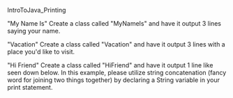 IntroToJava_Printing

"My Name Is"
Create a class called "MyNameIs" and have it output 3 lines saying your name.

"Vacation"
Create a class called "Vacation" and have it output 3 lines with a place you'd like to visit.

"Hi Friend"
Create a class called "HiFriend" and have it output 1 line like seen down below. In this example, please utilize string concatenation (fancy word for joining two things together) by declaring a String variable in your print statement. 